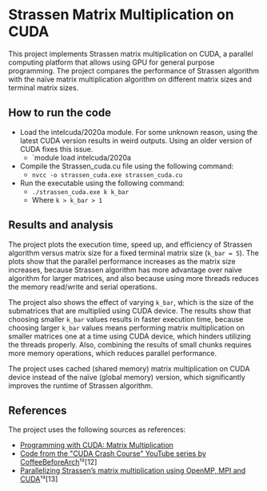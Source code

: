 # Strassen Matrix Multiplication on CUDA

This project implements Strassen matrix multiplication on CUDA, a parallel computing platform that allows using GPU for general purpose programming. The project compares the performance of Strassen algorithm with the naïve matrix multiplication algorithm on different matrix sizes and terminal matrix sizes.

## How to run the code

- Load the intelcuda/2020a module. For some unknown reason, using the latest CUDA version results in weird outputs. Using an older version of CUDA fixes this issue.
    - `module load intelcuda/2020a
- Compile the Strassen_cuda.cu file using the following command:
    - `nvcc -o strassen_cuda.exe strassen_cuda.cu`
- Run the executable using the following command:
    - `./strassen_cuda.exe k k_bar`
    - Where `k > k_bar > 1`

## Results and analysis

The project plots the execution time, speed up, and efficiency of Strassen algorithm versus matrix size for a fixed terminal matrix size (`k_bar = 5`). The plots show that the parallel performance increases as the matrix size increases, because Strassen algorithm has more advantage over naïve algorithm for larger matrices, and also because using more threads reduces the memory read/write and serial operations.

The project also shows the effect of varying `k_bar`, which is the size of the submatrices that are multiplied using CUDA device. The results show that choosing smaller `k_bar` values results in faster execution time, because choosing larger `k_bar` values means performing matrix multiplication on smaller matrices one at a time using CUDA device, which hinders utilizing the threads properly. Also, combining the results of small chunks requires more memory operations, which reduces parallel performance.

The project uses cached (shared memory) matrix multiplication on CUDA device instead of the naïve (global memory) version, which significantly improves the runtime of Strassen algorithm.

## References

The project uses the following sources as references:

- [Programming with CUDA: Matrix Multiplication](^1^)
- [Code from the "CUDA Crash Course" YouTube series by CoffeeBeforeArch](^2^)¹²[12]
- [Parallelizing Strassen’s matrix multiplication using OpenMP, MPI and CUDA](^3^)¹³[13]
